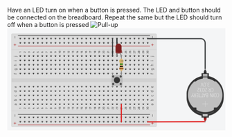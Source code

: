 Have an LED turn on when a button is pressed. The LED and button should  be connected on the breadboard. Repeat the same but the LED should turn off when a button is pressed
![Pull-up](E1.png)
![Pull-down](E1_2.png)
